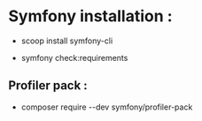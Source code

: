 # Symfony installation : 

- scoop install symfony-cli

- symfony check:requirements

## Profiler pack : 

- composer require --dev symfony/profiler-pack

